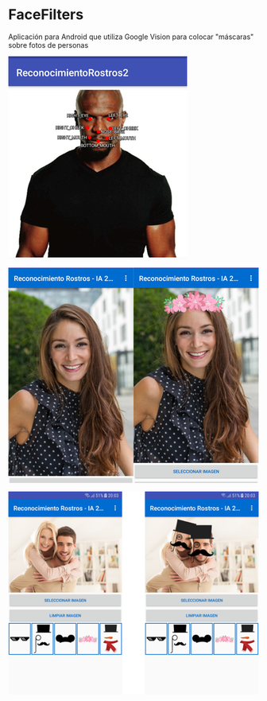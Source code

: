 # FaceFilters
Aplicación para Android que utiliza Google Vision para colocar "máscaras" sobre fotos de personas

![Image 3 - Showing landmarks](https://github.com/facup94/FaceFilters/blob/master/capturas/github3.png)

![Image 1 - Simple demonstration](https://github.com/facup94/FaceFilters/blob/master/capturas/github1.png)

![Image 2 - Multiple face recognition](https://github.com/facup94/FaceFilters/blob/master/capturas/github2.png)

